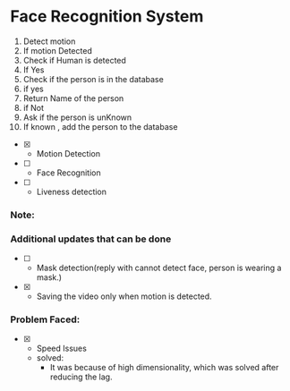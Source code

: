 # Face Recognition System
1. Detect motion
2. If motion Detected
3. Check if Human is detected
4. If Yes
5. Check if the person is in the database
6. if yes 
7. Return Name of the person
8. if Not
9. Ask if the person is unKnown 
10. If known , add the person to the database


<!-- - [ ] - Human Detection (or Object Detection) -->
<!-- It is unneccessary as the face detection part works only for the human faces, it doesnt detect other things.-->
- [x] - Motion Detection
- [ ] - Face Recognition
- [ ] - Liveness detection


### Note:
### Additional updates that can be done 
- [ ] - Mask detection(reply with cannot detect face, person is wearing a mask.)
- [x] - Saving the video only when motion is detected.

### Problem Faced:
- [x] - Speed Issues 
  - solved: 
    - It was because of high dimensionality, which was solved after reducing the lag.